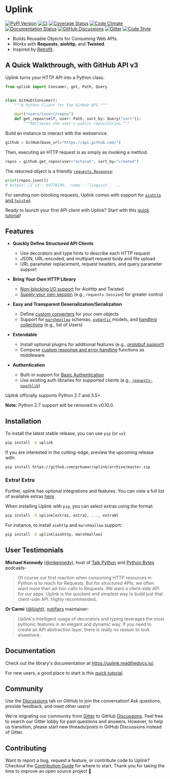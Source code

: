 # Uplink

[![PyPI Version](https://img.shields.io/pypi/v/uplink.svg)](https://pypi.python.org/pypi/uplink)
[![CI](https://img.shields.io/github/actions/workflow/status/prkumar/uplink/ci.yml?branch=master&logo=github&label=CI)](https://github.com/prkumar/uplink/actions?query=event%3Apush+branch%master+workflow%3ACI)
[![Coverage Status](https://img.shields.io/codecov/c/github/prkumar/uplink.svg)](https://codecov.io/gh/prkumar/uplink)
[![Code Climate](https://api.codeclimate.com/v1/badges/d5c5666134763ff1d6c0/maintainability)](https://codeclimate.com/github/prkumar/uplink/maintainability)
[![Documentation Status](https://readthedocs.org/projects/uplink/badge/?version=latest)](http://uplink.readthedocs.io/en/latest/?badge=latest)
[![GitHub Discussions](https://img.shields.io/github/discussions/prkumar/uplink.png)](https://github.com/prkumar/uplink/discussions)
[![Gitter](https://badges.gitter.im/python-uplink/Lobby.svg)](https://gitter.im/python-uplink/Lobby?utm_source=badge&utm_medium=badge&utm_campaign=pr-badge&utm_content=badge)
[![Code Style](https://img.shields.io/badge/code%20style-black-000000.svg)](https://github.com/ambv/black)

- Builds Reusable Objects for Consuming Web APIs.
- Works with **Requests**, **aiohttp**, and **Twisted**.
- Inspired by [Retrofit](http://square.github.io/retrofit/).

## A Quick Walkthrough, with GitHub API v3

Uplink turns your HTTP API into a Python class.

```python
from uplink import Consumer, get, Path, Query


class GitHub(Consumer):
    """A Python Client for the GitHub API."""

    @get("users/{user}/repos")
    def get_repos(self, user: Path, sort_by: Query("sort")):
        """Retrieves the user's public repositories."""
```

Build an instance to interact with the webservice.

```python
github = GitHub(base_url="https://api.github.com/")
```

Then, executing an HTTP request is as simply as invoking a method.

```python
repos = github.get_repos(user="octocat", sort_by="created")
```

The returned object is a friendly [`requests.Response`](http://docs.python-requests.org/en/master/api/#requests.Response):

```python
print(repos.json())
# Output: [{'id': 64778136, 'name': 'linguist', ...
```

For sending non-blocking requests, Uplink comes with support for [`aiohttp` and `twisted`](https://github.com/prkumar/uplink/tree/master/examples/async-requests).

Ready to launch your first API client with Uplink? Start with this [quick tutorial](https://uplink.readthedocs.io/en/latest/user/quickstart.html)!

## Features

- **Quickly Define Structured API Clients**
  - Use decorators and type hints to describe each HTTP request
  - JSON, URL-encoded, and multipart request body and file upload
  - URL parameter replacement, request headers, and query parameter support

- **Bring Your Own HTTP Library**
  - [Non-blocking I/O support](https://github.com/prkumar/uplink/tree/master/examples/async-requests) for Aiohttp and Twisted
  - [Supply your own session](https://uplink.readthedocs.io/en/latest/user/clients.html#swapping-out-the-default-http-session) (e.g., `requests.Session`) for greater control

- **Easy and Transparent Deserialization/Serialization**
  - Define [custom converters](https://uplink.readthedocs.io/en/latest/user/serialization.html#custom-json-deserialization) for your own objects
  - Support for [`marshmallow`](https://github.com/prkumar/uplink/tree/master/examples/marshmallow) schemas, [`pydantic`](https://pydantic-docs.helpmanual.io/) models, and [handling collections](https://uplink.readthedocs.io/en/latest/user/serialization.html#converting-collections) (e.g., list of Users)

- **Extendable**
  - Install optional plugins for additional features (e.g., [protobuf support](https://github.com/prkumar/uplink-protobuf))
  - Compose [custom response and error handling](https://uplink.readthedocs.io/en/latest/user/quickstart.html#response-and-error-handling) functions as middleware

- **Authentication**
  - Built-in support for [Basic Authentication](https://uplink.readthedocs.io/en/latest/user/auth.html#basic-authentication)
  - Use existing auth libraries for supported clients (e.g., [`requests-oauthlib`](https://github.com/requests/requests-oauthlib))

Uplink officially supports Python 2.7 and 3.5+.

**Note:** Python 2.7 support will be removed in v0.10.0.

## Installation

To install the latest stable release, you can use `pip` (or `uv`):

```bash
pip install -U uplink
```

If you are interested in the cutting-edge, preview the upcoming release with:

```bash
pip install https://github.com/prkumar/uplink/archive/master.zip
```

### Extra! Extra

Further, uplink has optional integrations and features. You can view a full list of available extras [here](https://uplink.readthedocs.io/en/latest/user/install.html#extras).

When installing Uplink with `pip`, you can select extras using the format:

```bash
pip install -U uplink[extra1, extra2, ..., extraN]
```

For instance, to install `aiohttp` and `marshmallow` support:

```bash
pip install -U uplink[aiohttp, marshmallow]
```

## User Testimonials

**Michael Kennedy** ([@mkennedy](https://twitter.com/mkennedy)), host of [Talk Python](https://twitter.com/TalkPython) and [Python Bytes](https://twitter.com/pythonbytes) podcasts-

> Of course our first reaction when consuming HTTP resources in Python is to reach for Requests. But for *structured* APIs, we often want more than ad-hoc calls to Requests. We want a client-side API for our apps. Uplink is the quickest and simplest way to build just that client-side API. Highly recommended.

**Or Carmi** ([@liiight](https://github.com/liiight)), [notifiers](https://github.com/notifiers/notifiers) maintainer-

> Uplink's intelligent usage of decorators and typing leverages the most pythonic features in an elegant and dynamic way. If you need to create an API abstraction layer, there is really no reason to look elsewhere.

## Documentation

Check out the library's documentation at <https://uplink.readthedocs.io/>.

For new users, a good place to start is this [quick tutorial](https://uplink.readthedocs.io/en/latest/user/quickstart.html).

## Community

Use the [Discussions](https://github.com/prkumar/uplink/discussions) tab on GitHub to join the conversation! Ask questions, provide feedback, and meet other users!

We're migrating our community from [Gitter](https://gitter.im/python-uplink/Lobby) to GitHub [Discussions](https://github.com/prkumar/uplink/discussions). Feel free to search our Gitter lobby for past questions and answers. However, to help us transition, please start new threads/posts in GitHub Discussions instead of Gitter.

## Contributing

Want to report a bug, request a feature, or contribute code to Uplink? Checkout the [Contribution Guide](https://github.com/prkumar/uplink/blob/master/CONTRIBUTING.md) for where to start.
Thank you for taking the time to improve an open source project 💜

